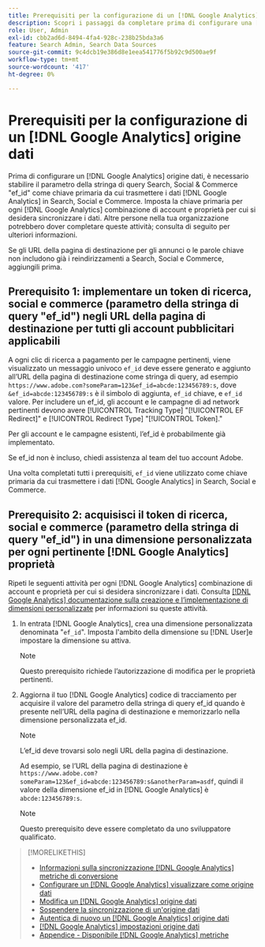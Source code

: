 ```yaml
---
title: Prerequisiti per la configurazione di un [!DNL Google Analytics] origine dati
description: Scopri i passaggi da completare prima di configurare una [!DNL Google Analytics] origine dati.
role: User, Admin
exl-id: cbb2ad6d-8494-4fa4-928c-238b25bda3a6
feature: Search Admin, Search Data Sources
source-git-commit: 9c4dcb19e386d8e1eea541776f5b92c9d500ae9f
workflow-type: tm+mt
source-wordcount: '417'
ht-degree: 0%

---
```


# Prerequisiti per la configurazione di un [!DNL Google Analytics] origine dati

Prima di configurare un [!DNL Google Analytics] origine dati, è necessario stabilire il parametro della stringa di query Search, Social &amp; Commerce &quot;ef_id&quot; come chiave primaria da cui trasmettere i dati [!DNL Google Analytics] in Search, Social e Commerce. Imposta la chiave primaria per ogni [!DNL Google Analytics] combinazione di account e proprietà per cui si desidera sincronizzare i dati. Altre persone nella tua organizzazione potrebbero dover completare queste attività; consulta di seguito per ulteriori informazioni.

Se gli URL della pagina di destinazione per gli annunci o le parole chiave non includono già i reindirizzamenti a Search, Social e Commerce, aggiungili prima.

## Prerequisito 1: implementare un token di ricerca, social e commerce (parametro della stringa di query &quot;ef_id&quot;) negli URL della pagina di destinazione per tutti gli account pubblicitari applicabili

A ogni clic di ricerca a pagamento per le campagne pertinenti, viene visualizzato un messaggio univoco `ef_id` deve essere generato e aggiunto all’URL della pagina di destinazione come stringa di query, ad esempio `https://www.adobe.com?someParam=123&ef_id=abcde:123456789:s`, dove `&ef_id=abcde:123456789:s` è il simbolo di aggiunta, `ef_id` chiave, e `ef_id` valore. Per includere un ef_id, gli account e le campagne di ad network pertinenti devono avere [!UICONTROL Tracking Type] &quot;[!UICONTROL EF Redirect]&quot; e [!UICONTROL Redirect Type] &quot;[!UICONTROL Token].&quot;

Per gli account e le campagne esistenti, l’ef_id è probabilmente già implementato.

Se ef_id non è incluso, chiedi assistenza al team del tuo account Adobe.

Una volta completati tutti i prerequisiti, `ef_id` viene utilizzato come chiave primaria da cui trasmettere i dati [!DNL Google Analytics] in Search, Social e Commerce.

## Prerequisito 2: acquisisci il token di ricerca, social e commerce (parametro della stringa di query &quot;ef_id&quot;) in una dimensione personalizzata per ogni pertinente [!DNL Google Analytics] proprietà

Ripeti le seguenti attività per ogni [!DNL Google Analytics] combinazione di account e proprietà per cui si desidera sincronizzare i dati. Consulta [[!DNL Google Analytics] documentazione sulla creazione e l’implementazione di dimensioni personalizzate](https://support.google.com/analytics/answer/2709829?hl=en#zippy=%2Cin-this-article) per informazioni su queste attività.

1. In entrata [!DNL Google Analytics], crea una dimensione personalizzata denominata &quot;`ef_id`&quot;. Imposta l&#39;ambito della dimensione su [!DNL User]e impostare la dimensione su attiva.

   >[!NOTE]
   >
   >Questo prerequisito richiede l’autorizzazione di modifica per le proprietà pertinenti.

1. Aggiorna il tuo [!DNL Google Analytics] codice di tracciamento per acquisire il valore del parametro della stringa di query ef_id quando è presente nell’URL della pagina di destinazione e memorizzarlo nella dimensione personalizzata ef_id.

   >[!NOTE]
   >
   >L’ef_id deve trovarsi solo negli URL della pagina di destinazione.

   Ad esempio, se l’URL della pagina di destinazione è `https://www.adobe.com?someParam=123&ef_id=abcde:123456789:s&anotherParam=asdf`, quindi il valore della dimensione ef_id in [!DNL Google Analytics] è `abcde:123456789:s`.

   >[!NOTE]
   >
   >Questo prerequisito deve essere completato da uno sviluppatore qualificato.

>[!MORELIKETHIS]
>
>* [Informazioni sulla sincronizzazione [!DNL Google Analytics] metriche di conversione](data-source-about.md)
>* [Configurare un [!DNL Google Analytics] visualizzare come origine dati](data-source-configure.md)
>* [Modifica un [!DNL Google Analytics] origine dati](data-source-edit.md)
>* [Sospendere la sincronizzazione di un&#39;origine dati](data-source-pause.md)
>* [Autentica di nuovo un [!DNL Google Analytics] origine dati](data-source-reauthenticate.md)
>* [[!DNL Google Analytics] impostazioni origine dati](data-source-settings.md)
>* [Appendice - Disponibile [!DNL Google Analytics] metriche](data-source-ga-metrics.md)
